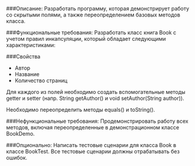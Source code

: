 ###Описание:
Разработать программу, которая демонстрирует работу со скрытыми полями, а также переопределением базовых методов класса.

###Функциональные требования:
Разработать класс книга Book с учетом правил инкапсуляции, который обладает следующими характеристиками:

###Свойства

- Автор
- Название
- Количество страниц

Для каждого из полей необходимо создать вспомогательные методы getter и setter (напр. String getAuthor() и void setAuthor(String author)).

Необходимо переопределить методы equals() и toString().

###Нефункциональные требования:
Продемонстрировать работу всех методов, включая переопределенные в демонстрационном классе BookDemo.

###Опционально: 
Написать тестовые сценарии для класса Book в классе BookTest. Все тестовые сценарии должны отрабатывать без ошибок.